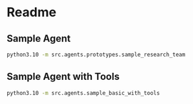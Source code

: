# Readme

## Sample Agent

```bash
python3.10 -m src.agents.prototypes.sample_research_team
```

## Sample Agent with Tools

```bash
python3.10 -m src.agents.sample_basic_with_tools
```
